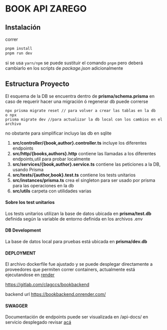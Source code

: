 # BOOK API ZAREGO

## Instalación
correr
```bash
pnpm install
pnpm run dev
```

si se usa `yarn/npm` se puede sustituir el comando `pnpm` pero deberá cambiarlo en los scripts de *package.json* adicionalmente

## Estructura Proyecto
El esquema de la DB se encuentra dentro de **prisma/schema.prisma** en caso de requerir hacer una migración ó regenerar db puede correrse

```
npx prisma migrate reset // para volver a crear las tablas en la db
o npx
prisma migrate dev //para actualizar la db local con los cambios en el archivo
```

no obstante para simplificar incluyo las db en sqlite

1) **src/controller/{book,author}.controller.ts** incluye los diferentes endpoints
2) **src/http/{books,authors}.http** contiene las llamadas a los diferentes endpoints,util para probar localmente
3) **src/services/{book,author}.service.ts** contiene las peticiones a la DB, usando Prisma
4) **src/tests/{author,book}.test.ts** contiene los tests unitarios
5) **src/instances/prisma.ts** crea el singleton para ser usado por prisma para las operaciones en la db
6) **src/utils** carpeta con utilidades varias

#### Sobre los test unitarios
Los tests unitarios utilizan la base de datos ubicada en **prisma/test.db** definida según la variable de entorno definida en los
archivos .env

#### DB Development
La base de datos local para pruebas está ubicada en **prisma/dev.db**

#### DEPLOYMENT
El archivo dockerfile fue ajustado y se puede desplegar directamente a proveedores que permiten correr containers, actualmente
está ejecutandose en [render](https://render.com)

https://gitlab.com/clagccs/bookbackend

backend url https://bookbackend.onrender.com/

#### SWAGGER
Documentación de endpoints puede ser visualizada en /api-docs/
en servicio desplegado revisar [acá](https://bookbackend.onrender.com/api-docs/)
